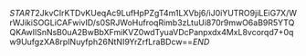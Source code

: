 $START$2JkvCIrKTDvKUeqAc9LufHpPZgT4m1LXVbj6/iJ0iYUTRO9jiLEiG7X/WrWJikiSOGLiCAFwivID/s0SRJWoHufroqRimb3zLtuUi870r9mwO6aB9R5YTQQKAwIlSnNsB0uA2BwBbXFmiKVZ0wdTyuaVDcPanpxdx4MxL8vcorqd7+0qw9UufgzXA8rpINuyfph26NtNI9YrZrfLraBDcw==$END$